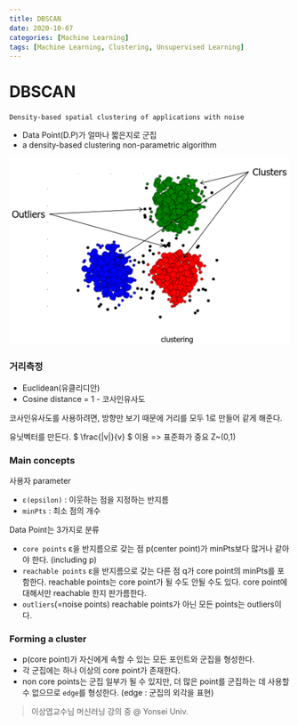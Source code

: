 ```yaml
---
title: DBSCAN
date: 2020-10-07
categories: [Machine Learning]
tags: [Machine Learning, Clustering, Unsupervised Learning]
---
```


# DBSCAN
`Density-based spatial clustering of applications with noise`
- Data Point(D.P)가 얼마나 짧은지로 군집
- a density-based clustering non-parametric algorithm


![](https://github.com/alias-son/alias-son.github.io/blob/main/assets/images/posts/DBSCAN/dbscan_img_1.png?raw=true)

### **거리측정**
- Euclidean(유클리디안)
- Cosine distance = 1 - 코사인유사도

코사인유사도를 사용하려면, 방향만 보기 때문에 거리를 모두 1로 만들어 같게 해준다.

유닛벡터를 만든다. $ \frac{|v|}{v} $ 이용 => 표준화가 중요 Z~(0,1)

### **Main concepts**  
사용자 parameter
- `ε(epsilon)` : 이웃하는 점을 지정하는 반지름
- `minPts` : 최소 점의 개수

Data Point는 3가지로 분류
- `core points`
ε을 반지름으로 갖는 점 p(center point)가 minPts보다 많거나 같아야 한다. (including p)
- `reachable points`
ε을 반지름으로 갖는 다른 점 q가 core point의 minPts를 포함한다.
reachable points는 core point가 될 수도 안될 수도 있다.
core point에 대해서만 reachable 한지 판가름한다.
- `outliers`(=noise points)
reachable points가 아닌 모든 points는 outliers이다.

### **Forming a cluster**

- p(core point)가 자신에게 속할 수 있는 모든 포인트와 군집을 형성한다.
- 각 군집에는 하나 이상의 core point가 존재한다.
- non core points는 군집 일부가 될 수 있지만, 더 많은 point를 군집하는 데 사용할 수 없으므로 `edge`를 형성한다.
  (edge : 군집의 외각을 표현)


> 이상엽교수님 머신러닝 강의 중 @ Yonsei Univ.
